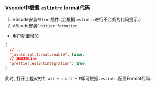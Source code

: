 ### Vscode中根据`.eslintrc` format代码
1. VScode安装`ESlint`插件.(会根据`.eslintrc`进行不合规的代码提示.)
2. VScode安装`Prettier formatter`
- 用户配置增加:
```json
{
  // ..
  "javascript.format.enable": false,
  // 集成ESLint
  "prettier.eslintIntegration": true
}
```
此时, 打开工程js文件, `alt + shift + F`即可根据`.eslintrc`配置Format代码.